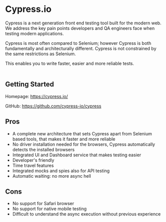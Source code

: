 Cypress.io
============
Cypress is a next generation front end testing tool built for the modern web. We address the key pain points developers and QA engineers face when testing modern applications.

Cypress is most often compared to Selenium; however Cypress is both fundamentally and architecturally different. Cypress is not constrained by the same restrictions as Selenium.

This enables you to write faster, easier and more reliable tests.
<br/><br/>

## Getting Started
Homepage: https://cypress.io/

GitHub: https://github.com/cypress-io/cypress

## Pros
- A complete new architecture that sets Cypress apart from Selenium based tools, that makes it faster and more reliable
- No driver installation needed for the browsers, Cypress automatically detects the installed browsers
- Integrated UI and Dashboard service that makes testing easier
- Developer's friendly
- Time travel features
- Integrated mocks and spies also for API testing
- Automatic waiting: no more async hell

## Cons
- No support for Safari browser
- No support for native mobile testing
- Difficult to understand the async execution without previous experience